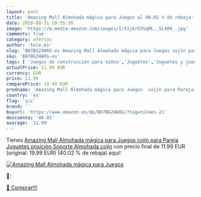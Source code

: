 ```yaml
---
layout: post
title: 'Amazing Mall Almohada mágica para Juegos al 40.02 % de rebaja'
date: 2020-08-31 20:55:28
image: 'https://m.media-amazon.com/images/I/41jKrO3VqML._SL400_.jpg'
comments: true
category: ofertas
author: 'tole.es'
slug: 'B07BGZ4WXG-es Amazing Mall Almohada mágica para Juegos cojín para Pareja...'
sku: 'B07BGZ4WXG-es'
tags: [ 'Juegos de construcción para niños','Juguetes','Juguetes y juegos','juguetes', ]
actualPrice: 11.99 EUR
currency: EUR
price: 11.99
comparePrice: 19.99 EUR
prodname: 'Amazing Mall Almohada mágica para Juegos  cojín para Pareja  Juguetes  posición  Soporte  Almohada  cojín'
country: 'es'
flag: '🇪🇸'
brand: ''
buyurl: 'https://www.amazon.es/dp/B07BGZ4WXG/?tag=tolees-21'
descuento: '40.02'
average: '11.99'
---
```


Tienes [Amazing Mall Almohada mágica para Juegos  cojín para Pareja  Juguetes  posición  Soporte  Almohada  cojín](https://www.amazon.es/dp/B07BGZ4WXG/?tag=tolees-21) con precio final de  11.99 EUR (original: 19.99 EUR) (40.02 %  de rebaja) aqui!

[![Amazing Mall Almohada mágica para Juegos](https://m.media-amazon.com/images/I/41jKrO3VqML._SL400_.jpg)](https://www.amazon.es/dp/B07BGZ4WXG/?tag=tolees-21)

🔎:


[🛒 Comprar!!!](https://www.amazon.es/dp/B07BGZ4WXG/?tag=tolees-21)
